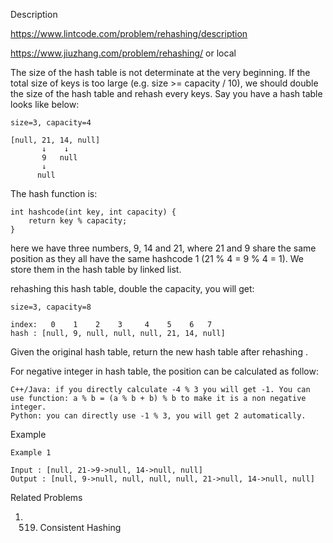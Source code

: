 
Description

https://www.lintcode.com/problem/rehashing/description

https://www.jiuzhang.com/problem/rehashing/ or local 

The size of the hash table is not determinate at the very beginning. If the total size of keys is too large (e.g. size >= capacity / 10), we should double the size of the hash table and rehash every keys. Say you have a hash table looks like below:
```
size=3, capacity=4

[null, 21, 14, null]
       ↓    ↓
       9   null
       ↓
      null
```      
The hash function is:
```
int hashcode(int key, int capacity) {
    return key % capacity;
}
```
here we have three numbers, 9, 14 and 21, where 21 and 9 share the same position as they all have the same hashcode 1 (21 % 4 = 9 % 4 = 1). We store them in the hash table by linked list.

rehashing this hash table, double the capacity, you will get:
```
size=3, capacity=8

index:   0    1    2    3     4    5    6   7
hash : [null, 9, null, null, null, 21, 14, null]
```

Given the original hash table, return the new hash table after rehashing .

For negative integer in hash table, the position can be calculated as follow:
```
C++/Java: if you directly calculate -4 % 3 you will get -1. You can use function: a % b = (a % b + b) % b to make it is a non negative integer.
Python: you can directly use -1 % 3, you will get 2 automatically.
```

Example
```
Example 1

Input : [null, 21->9->null, 14->null, null]
Output : [null, 9->null, null, null, null, 21->null, 14->null, null]
```

Related Problems
1. 519. Consistent Hashing

